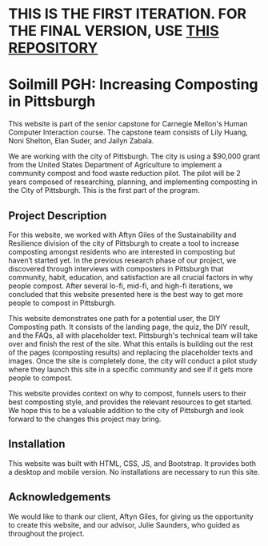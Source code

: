 # THIS IS THE FIRST ITERATION. FOR THE FINAL VERSION, USE [THIS REPOSITORY](https://github.com/lilyhuan/HCI_Capstone_I2)
# Soilmill PGH: Increasing Composting in Pittsburgh

This website is part of the senior capstone for Carnegie Mellon's Human Computer Interaction course. The capstone team consists of Lily Huang, Noni Shelton, Elan Suder, and Jailyn Zabala.

We are working with the city of Pittsburgh. The city is using a $90,000 grant from the United States Department of Agriculture to implement a community compost and food waste reduction pilot. The pilot will be 2 years composed of researching, planning, and implementing composting in the City of Pittsburgh. This is the first part of the program.

## Project Description
For this website, we worked with Aftyn Giles of the Sustainability and Resilience division of the city of Pittsburgh to create a tool to increase composting amongst residents who are interested in composting but haven’t started yet. In the previous research phase of our project, we discovered through interviews with composters in Pittsburgh that community, habit, education, and satisfaction are all crucial factors in why people compost. After several lo-fi, mid-fi, and high-fi iterations, we concluded that this website presented here is the best way to get more people to compost in Pittsburgh.

This website demonstrates one path for a potential user, the DIY Composting path. It consists of the landing page, the quiz, the DIY result, and the FAQs, all with placeholder text. Pittsburgh's technical team will take over and finish the rest of the site. What this entails is building out the rest of the pages (composting results) and replacing the placeholder texts and images. Once the site is completely done, the city will conduct a pilot study where they launch this site in a specific community and see if it gets more people to compost.

This website provides context on why to compost, funnels users to their best composting style, and provides the relevant resources to get started. We hope this to be a valuable addition to the city of Pittsburgh and look forward to the changes this project may bring.

## Installation
This website was built with HTML, CSS, JS, and Bootstrap. It provides both a desktop and mobile version. No installations are necessary to run this site.

## Acknowledgements
We would like to thank our client, Aftyn Giles, for giving us the opportunity to create this website, and our advisor, Julie Saunders, who guided as throughout the project.
